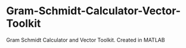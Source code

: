 # Gram-Schmidt-Calculator-Vector-Toolkit
Gram Schmidt Calculator and Vector Toolkit. Created in MATLAB
